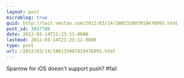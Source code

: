 ```yaml
---
layout: post
microblog: true
guid: http://twit.vmstan.com/2012/03/14/180132007819476993.html
post_id: 3037780
date: 2012-03-14T21:23:12-0600
lastmod: 2012-03-14T21:23:12-0600
type: post
url: /2012/03/14/180132007819476993.html
---
```

Sparrow for iOS doesn't support push? #fail
